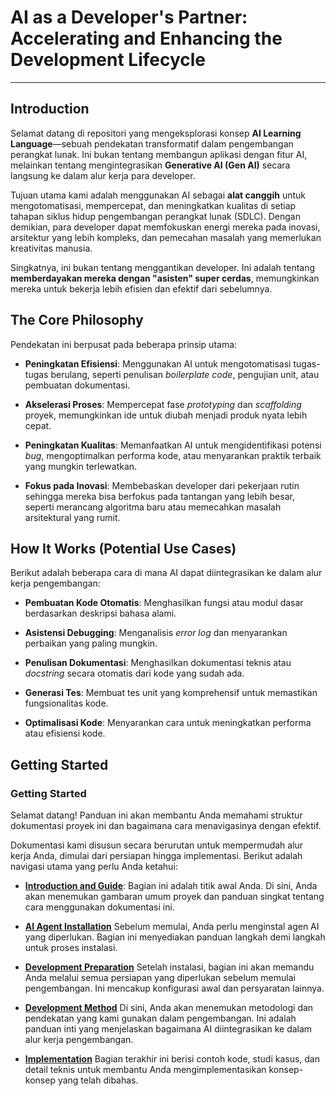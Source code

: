 # AI as a Developer's Partner: Accelerating and Enhancing the Development Lifecycle

---

## Introduction

Selamat datang di repositori yang mengeksplorasi konsep **AI Learning Language**—sebuah pendekatan transformatif dalam pengembangan perangkat lunak. Ini bukan tentang membangun aplikasi dengan fitur AI, melainkan tentang mengintegrasikan **Generative AI (Gen AI)** secara langsung ke dalam alur kerja para developer.

Tujuan utama kami adalah menggunakan AI sebagai **alat canggih** untuk mengotomatisasi, mempercepat, dan meningkatkan kualitas di setiap tahapan siklus hidup pengembangan perangkat lunak (SDLC). Dengan demikian, para developer dapat memfokuskan energi mereka pada inovasi, arsitektur yang lebih kompleks, dan pemecahan masalah yang memerlukan kreativitas manusia.

Singkatnya, ini bukan tentang menggantikan developer. Ini adalah tentang **memberdayakan mereka dengan "asisten" super cerdas**, memungkinkan mereka untuk bekerja lebih efisien dan efektif dari sebelumnya.

## The Core Philosophy

Pendekatan ini berpusat pada beberapa prinsip utama:

- **Peningkatan Efisiensi**: Menggunakan AI untuk mengotomatisasi tugas-tugas berulang, seperti penulisan _boilerplate code_, pengujian unit, atau pembuatan dokumentasi.
    
- **Akselerasi Proses**: Mempercepat fase _prototyping_ dan _scaffolding_ proyek, memungkinkan ide untuk diubah menjadi produk nyata lebih cepat.
    
- **Peningkatan Kualitas**: Memanfaatkan AI untuk mengidentifikasi potensi _bug_, mengoptimalkan performa kode, atau menyarankan praktik terbaik yang mungkin terlewatkan.
    
- **Fokus pada Inovasi**: Membebaskan developer dari pekerjaan rutin sehingga mereka bisa berfokus pada tantangan yang lebih besar, seperti merancang algoritma baru atau memecahkan masalah arsitektural yang rumit.
    

## How It Works (Potential Use Cases)

Berikut adalah beberapa cara di mana AI dapat diintegrasikan ke dalam alur kerja pengembangan:

- **Pembuatan Kode Otomatis**: Menghasilkan fungsi atau modul dasar berdasarkan deskripsi bahasa alami.
    
- **Asistensi Debugging**: Menganalisis _error log_ dan menyarankan perbaikan yang paling mungkin.
    
- **Penulisan Dokumentasi**: Menghasilkan dokumentasi teknis atau _docstring_ secara otomatis dari kode yang sudah ada.
    
- **Generasi Tes**: Membuat tes unit yang komprehensif untuk memastikan fungsionalitas kode.
    
- **Optimalisasi Kode**: Menyarankan cara untuk meningkatkan performa atau efisiensi kode.
    

## Getting Started

### Getting Started

Selamat datang! Panduan ini akan membantu Anda memahami struktur dokumentasi proyek ini dan bagaimana cara menavigasinya dengan efektif.

Dokumentasi kami disusun secara berurutan untuk mempermudah alur kerja Anda, dimulai dari persiapan hingga implementasi. Berikut adalah navigasi utama yang perlu Anda ketahui:

- [**Introduction and Guide**](https://github.com/pputraining1/AI-Learning-language/blob/main/Introduction%20And%20Guide.md): Bagian ini adalah titik awal Anda. Di sini, Anda akan menemukan gambaran umum proyek dan panduan singkat tentang cara menggunakan dokumentasi ini.
    
- [**AI Agent Installation**](https://github.com/pputraining1/AI-Learning-language/blob/main/AI%20Agent%20Installation.md) Sebelum memulai, Anda perlu menginstal agen AI yang diperlukan. Bagian ini menyediakan panduan langkah demi langkah untuk proses instalasi.
    
- [**Development Preparation**](https://github.com/pputraining1/AI-Learning-language/blob/main/Development%20Preparation.md) Setelah instalasi, bagian ini akan memandu Anda melalui semua persiapan yang diperlukan sebelum memulai pengembangan. Ini mencakup konfigurasi awal dan persyaratan lainnya.
    
- [**Development Method**](https://github.com/pputraining1/AI-Learning-language/blob/main/Development%20Method.md) Di sini, Anda akan menemukan metodologi dan pendekatan yang kami gunakan dalam pengembangan. Ini adalah panduan inti yang menjelaskan bagaimana AI diintegrasikan ke dalam alur kerja pengembangan.
    
- [**Implementation**](https://github.com/pputraining1/AI-Learning-language/blob/main/Implementation.md) Bagian terakhir ini berisi contoh kode, studi kasus, dan detail teknis untuk membantu Anda mengimplementasikan konsep-konsep yang telah dibahas.